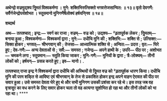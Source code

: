**अथेन्द्रो वज्रमुद्यश्य निॢमतं विश्वकर्मणा ।** **मुने: शक्तिभिरुत्सिक्तो भगवत्तेजसान्वित: ॥ १३॥** **वृतो देवगणै: सर्वैर्गजेन्द्रोपर्यशोभत ।** **स्तूयमानो मुनिगणैषैलोक्यं हर्षयनि्नव ॥ १४॥** 

**शब्दार्थ** 

**अथ—** **तत्पश्चात्** **; इन्द्र:—** **स्वर्ग का राजा** **; वज्रम्—** **वज्र को** **; उद्यश्य—** **²ढ़तापूर्वक लेकर** **; निॢमतम्—** **बनाया हुआ** **;** **विश्वकर्मणा—** **विश्वकर्मा द्वारा** **; मुने:—** **दधीचि मुनि की** **; शक्तिभि:—** **शक्ति से** **; उत्सिक्त:—** **सिक्त होकर** **; भगवत्—** **श्रीभगवान् की** **; तेजसा—** **आध्यात्मिक शक्ति से** **; अन्वित:—** **प्रदत्त** **; वृत:—** **घिरे हुए** **; देव-गणै:—** **अन्य देवताओं से** **;** **सर्वै:—** **समस्त** **; गजेन्द्र—** **अपने हाथी के** **; उपरि—** **पीठ पर** **; अशोभत—** **चमकने लगा** **; स्तूयमान:—** **स्तुति किया जाकर** **;** **मुनि-गणै:—** **मुनियों के द्वारा** **; त्रै-लोक्यम्—** **तीनों लोकों को** **; हर्षयन्—** **प्रसन्न करते हुए** **; इव—** **मानो।** **.** 

**तत्पश्चात् राजा इन्द्र ने विश्वकर्मा द्वारा दधीचि की अस्थियों से निॢमत वज्र को** **²ढ़तापूर्वक धारण किया। दधीचि मुनि की परम शकि्त से आविष्ट एवं श्रीभगवान् के तेज से** **प्रकाशित होकर इन्द्र अपने वाहन ऐरावत की पीठ पर सवार हुआ। उसे समस्त देवता घेरे हुए** **थे और सभी मुनिगण उसकी प्रशंसा कर रहे थे। इस तरह जब वह वृत्रासुर का वध करने के** **लिए सवार होकर चला तो वह अत्यन्त सुशोभित हो रहा था और तीनों लोकों को भा रहा** **था।** **** 